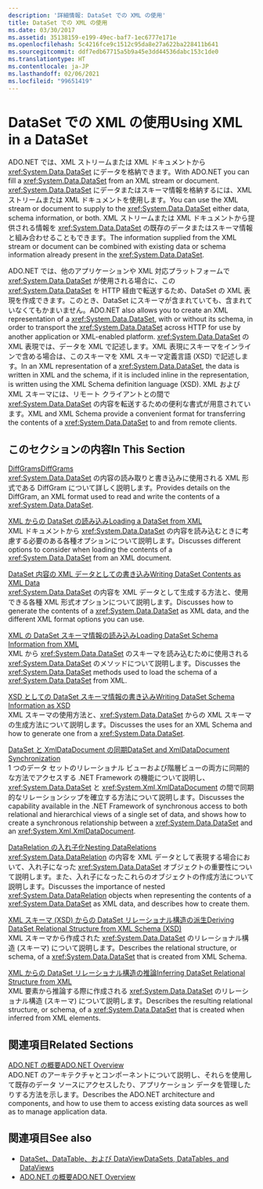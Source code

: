 ```yaml
---
description: '詳細情報: DataSet での XML の使用'
title: DataSet での XML の使用
ms.date: 03/30/2017
ms.assetid: 35138159-e199-49ec-baf7-1ec6777e171e
ms.openlocfilehash: 5c4216fce9c1512c95da8e27a622ba228411b641
ms.sourcegitcommit: ddf7edb67715a5b9a45e3dd44536dabc153c1de0
ms.translationtype: HT
ms.contentlocale: ja-JP
ms.lasthandoff: 02/06/2021
ms.locfileid: "99651419"
---
```

# <a name="using-xml-in-a-dataset"></a><span data-ttu-id="2b167-103">DataSet での XML の使用</span><span class="sxs-lookup"><span data-stu-id="2b167-103">Using XML in a DataSet</span></span>

<span data-ttu-id="2b167-104">ADO.NET では、XML ストリームまたは XML ドキュメントから <xref:System.Data.DataSet> にデータを格納できます。</span><span class="sxs-lookup"><span data-stu-id="2b167-104">With ADO.NET you can fill a <xref:System.Data.DataSet> from an XML stream or document.</span></span> <span data-ttu-id="2b167-105"><xref:System.Data.DataSet> にデータまたはスキーマ情報を格納するには、XML ストリームまたは XML ドキュメントを使用します。</span><span class="sxs-lookup"><span data-stu-id="2b167-105">You can use the XML stream or document to supply to the <xref:System.Data.DataSet> either data, schema information, or both.</span></span> <span data-ttu-id="2b167-106">XML ストリームまたは XML ドキュメントから提供される情報を <xref:System.Data.DataSet> の既存のデータまたはスキーマ情報と組み合わせることもできます。</span><span class="sxs-lookup"><span data-stu-id="2b167-106">The information supplied from the XML stream or document can be combined with existing data or schema information already present in the <xref:System.Data.DataSet>.</span></span>  
  
 <span data-ttu-id="2b167-107">ADO.NET では、他のアプリケーションや XML 対応プラットフォームで <xref:System.Data.DataSet> が使用される場合に、この <xref:System.Data.DataSet> を HTTP 経由で転送するため、DataSet の XML 表現を作成できます。このとき、DataSet にスキーマが含まれていても、含まれていなくてもかまいません。</span><span class="sxs-lookup"><span data-stu-id="2b167-107">ADO.NET also allows you to create an XML representation of a <xref:System.Data.DataSet>, with or without its schema, in order to transport the <xref:System.Data.DataSet> across HTTP for use by another application or XML-enabled platform.</span></span> <span data-ttu-id="2b167-108"><xref:System.Data.DataSet> の XML 表現では、データを XML で記述します。XML 表現にスキーマをインラインで含める場合は、このスキーマを XML スキーマ定義言語 (XSD) で記述します。</span><span class="sxs-lookup"><span data-stu-id="2b167-108">In an XML representation of a <xref:System.Data.DataSet>, the data is written in XML and the schema, if it is included inline in the representation, is written using the XML Schema definition language (XSD).</span></span> <span data-ttu-id="2b167-109">XML および XML スキーマには、リモート クライアントとの間で <xref:System.Data.DataSet> の内容を転送するための便利な書式が用意されています。</span><span class="sxs-lookup"><span data-stu-id="2b167-109">XML and XML Schema provide a convenient format for transferring the contents of a <xref:System.Data.DataSet> to and from remote clients.</span></span>  
  
## <a name="in-this-section"></a><span data-ttu-id="2b167-110">このセクションの内容</span><span class="sxs-lookup"><span data-stu-id="2b167-110">In This Section</span></span>  

 [<span data-ttu-id="2b167-111">DiffGrams</span><span class="sxs-lookup"><span data-stu-id="2b167-111">DiffGrams</span></span>](diffgrams.md)  
 <span data-ttu-id="2b167-112"><xref:System.Data.DataSet> の内容の読み取りと書き込みに使用される XML 形式である DiffGram について詳しく説明します。</span><span class="sxs-lookup"><span data-stu-id="2b167-112">Provides details on the DiffGram, an XML format used to read and write the contents of a <xref:System.Data.DataSet>.</span></span>  
  
 [<span data-ttu-id="2b167-113">XML からの DataSet の読み込み</span><span class="sxs-lookup"><span data-stu-id="2b167-113">Loading a DataSet from XML</span></span>](loading-a-dataset-from-xml.md)  
 <span data-ttu-id="2b167-114">XML ドキュメントから <xref:System.Data.DataSet> の内容を読み込むときに考慮する必要のある各種オプションについて説明します。</span><span class="sxs-lookup"><span data-stu-id="2b167-114">Discusses different options to consider when loading the contents of a <xref:System.Data.DataSet> from an XML document.</span></span>  
  
 [<span data-ttu-id="2b167-115">DataSet 内容の XML データとしての書き込み</span><span class="sxs-lookup"><span data-stu-id="2b167-115">Writing DataSet Contents as XML Data</span></span>](writing-dataset-contents-as-xml-data.md)  
 <span data-ttu-id="2b167-116"><xref:System.Data.DataSet> の内容を XML データとして生成する方法と、使用できる各種 XML 形式オプションについて説明します。</span><span class="sxs-lookup"><span data-stu-id="2b167-116">Discusses how to generate the contents of a <xref:System.Data.DataSet> as XML data, and the different XML format options you can use.</span></span>  
  
 [<span data-ttu-id="2b167-117">XML の DataSet スキーマ情報の読み込み</span><span class="sxs-lookup"><span data-stu-id="2b167-117">Loading DataSet Schema Information from XML</span></span>](loading-dataset-schema-information-from-xml.md)  
 <span data-ttu-id="2b167-118">XML から <xref:System.Data.DataSet> のスキーマを読み込むために使用される <xref:System.Data.DataSet> のメソッドについて説明します。</span><span class="sxs-lookup"><span data-stu-id="2b167-118">Discusses the <xref:System.Data.DataSet> methods used to load the schema of a <xref:System.Data.DataSet> from XML.</span></span>  
  
 [<span data-ttu-id="2b167-119">XSD としての DataSet スキーマ情報の書き込み</span><span class="sxs-lookup"><span data-stu-id="2b167-119">Writing DataSet Schema Information as XSD</span></span>](writing-dataset-schema-information-as-xsd.md)  
 <span data-ttu-id="2b167-120">XML スキーマの使用方法と、<xref:System.Data.DataSet> からの XML スキーマの生成方法について説明します。</span><span class="sxs-lookup"><span data-stu-id="2b167-120">Discusses the uses for an XML Schema and how to generate one from a <xref:System.Data.DataSet>.</span></span>  
  
 [<span data-ttu-id="2b167-121">DataSet と XmlDataDocument の同期</span><span class="sxs-lookup"><span data-stu-id="2b167-121">DataSet and XmlDataDocument Synchronization</span></span>](dataset-and-xmldatadocument-synchronization.md)  
 <span data-ttu-id="2b167-122">1 つのデータ セットのリレーショナル ビューおよび階層ビューの両方に同期的な方法でアクセスする .NET Framework の機能について説明し、<xref:System.Data.DataSet> と <xref:System.Xml.XmlDataDocument> の間で同期的なリレーションシップを確立する方法について説明します。</span><span class="sxs-lookup"><span data-stu-id="2b167-122">Discusses the capability available in the .NET Framework of synchronous access to both relational and hierarchical views of a single set of data, and shows how to create a synchronous relationship between a <xref:System.Data.DataSet> and an <xref:System.Xml.XmlDataDocument>.</span></span>  
  
 [<span data-ttu-id="2b167-123">DataRelation の入れ子化</span><span class="sxs-lookup"><span data-stu-id="2b167-123">Nesting DataRelations</span></span>](nesting-datarelations.md)  
 <span data-ttu-id="2b167-124"><xref:System.Data.DataRelation> の内容を XML データとして表現する場合において、入れ子になった <xref:System.Data.DataSet> オブジェクトの重要性について説明します。また、入れ子になったこれらのオブジェクトの作成方法について説明します。</span><span class="sxs-lookup"><span data-stu-id="2b167-124">Discusses the importance of nested <xref:System.Data.DataRelation> objects when representing the contents of a <xref:System.Data.DataSet> as XML data, and describes how to create them.</span></span>  
  
 [<span data-ttu-id="2b167-125">XML スキーマ (XSD) からの DataSet リレーショナル構造の派生</span><span class="sxs-lookup"><span data-stu-id="2b167-125">Deriving DataSet Relational Structure from XML Schema (XSD)</span></span>](deriving-dataset-relational-structure-from-xml-schema-xsd.md)  
 <span data-ttu-id="2b167-126">XML スキーマから作成された <xref:System.Data.DataSet> のリレーショナル構造 (スキーマ) について説明します。</span><span class="sxs-lookup"><span data-stu-id="2b167-126">Describes the relational structure, or schema, of a <xref:System.Data.DataSet> that is created from XML Schema.</span></span>  
  
 [<span data-ttu-id="2b167-127">XML からの DataSet リレーショナル構造の推論</span><span class="sxs-lookup"><span data-stu-id="2b167-127">Inferring DataSet Relational Structure from XML</span></span>](inferring-dataset-relational-structure-from-xml.md)  
 <span data-ttu-id="2b167-128">XML 要素から推論する際に作成される <xref:System.Data.DataSet> のリレーショナル構造 (スキーマ) について説明します。</span><span class="sxs-lookup"><span data-stu-id="2b167-128">Describes the resulting relational structure, or schema, of a <xref:System.Data.DataSet> that is created when inferred from XML elements.</span></span>  
  
## <a name="related-sections"></a><span data-ttu-id="2b167-129">関連項目</span><span class="sxs-lookup"><span data-stu-id="2b167-129">Related Sections</span></span>  

 [<span data-ttu-id="2b167-130">ADO.NET の概要</span><span class="sxs-lookup"><span data-stu-id="2b167-130">ADO.NET Overview</span></span>](../ado-net-overview.md)  
 <span data-ttu-id="2b167-131">ADO.NET のアーキテクチャとコンポーネントについて説明し、それらを使用して既存のデータ ソースにアクセスしたり、アプリケーション データを管理したりする方法を示します。</span><span class="sxs-lookup"><span data-stu-id="2b167-131">Describes the ADO.NET architecture and components, and how to use them to access existing data sources as well as to manage application data.</span></span>  
  
## <a name="see-also"></a><span data-ttu-id="2b167-132">関連項目</span><span class="sxs-lookup"><span data-stu-id="2b167-132">See also</span></span>

- [<span data-ttu-id="2b167-133">DataSet、DataTable、および DataView</span><span class="sxs-lookup"><span data-stu-id="2b167-133">DataSets, DataTables, and DataViews</span></span>](index.md)
- [<span data-ttu-id="2b167-134">ADO.NET の概要</span><span class="sxs-lookup"><span data-stu-id="2b167-134">ADO.NET Overview</span></span>](../ado-net-overview.md)
